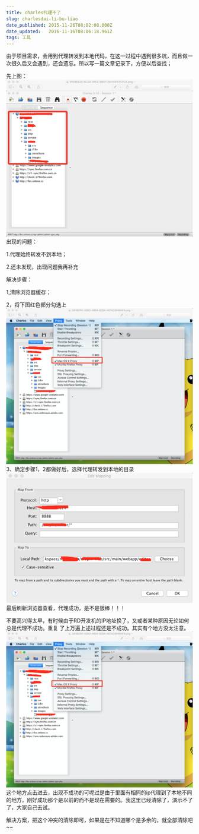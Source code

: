 ```yaml
---
title: charles代理不了
slug: charlesdai-li-bu-liao
date_published: 2015-11-26T08:02:00.000Z
date_updated:   2016-11-16T08:06:18.961Z
tags: 工具
---
```


由于项目需求，会用到代理转发到本地代码，在这一过程中遇到很多坑，而且做一次很久后又会遇到，还会遗忘。所以写一篇文章记录下，方便以后查找；

先上图：
![](/content/images/2016/11/AAAD90B3-C55D-499E-B0E9-7FCB85E80CA6.jpg)
出现的问题：

1.代理始终转发不到本地；

2.还未发现，出现问题我再补充

解决步骤：

1,清除浏览器缓存；

2，将下图红色部分勾选上
![](/content/images/2016/11/DB29073A-69CD-45E6-9C31-134274E23F0D.png)
3、确定步骤1，2都做好后，选择代理转发到本地的目录
![](/content/images/2016/11/37821B63-7010-462F-8979-6DD861E7C44A.png)
最后刷新浏览器查看，代理成功，是不是很棒！！！

 
不要高兴得太早，有时候由于RD开发机的IP地址换了，又或者某种原因无论如何总是代理不成功。重复 了上万遍上述过程还是不成功。其实有个地方没太注意。
![](/content/images/2016/11/DB29073A-69CD-45E6-9C31-134274E23F0D-3.png)
这个地方点击进去，出现不成功的可呢过是由于里面有相同的ip代理到了本地不同的地方，刚好成功那个是以前的而不是现在需要的。我这里已经清除了，演示不了了，大家自己去试。

解决方案，把这个冲突的清除即可，如果是在不知道哪个是多余的，就全部清除吧~~


